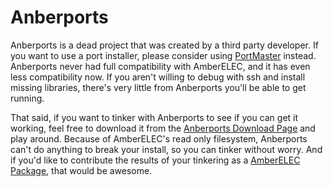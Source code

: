 # Anberports

Anberports is a dead project that was created by a third party developer. If you want to use a port installer, please consider using [PortMaster](/portmaster) instead. Anberports never had full compatibility with AmberELEC, and it has even less compatibility now. If you aren't willing to debug with ssh and install missing libraries, there's very little from Anberports you'll be able to get running.

That said, if you want to tinker with Anberports to see if you can get it working, feel free to download it from the [Anberports Download Page](https://github.com/sponsors/krishenriksen) and play around. Because of AmberELEC's read only filesystem, Anberports can't do anything to break your install, so you can tinker without worry. And if you'd like to contribute the results of your tinkering as a [AmberELEC Package](/contributing/contributing-to-amberelec#contributing-community-built-packages), that would be awesome.
